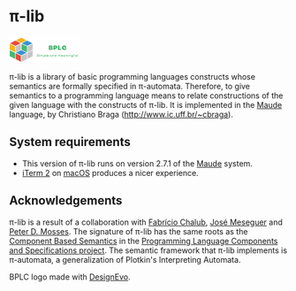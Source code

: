 # &pi;-lib

<p align="left">
<img width="25%" src="./logo/logo-cropped.png">
</p>

&pi;-lib is a library of basic programming languages constructs whose semantics are formally specified in &pi;-automata. Therefore, to give semantics to a programming language means to relate constructions of the given language with the constructs of &pi;-lib. It is implemented in the [Maude](http://maude.cs.uiuc.edu) language, by Christiano Braga (<http://www.ic.uff.br/~cbraga>).

## System requirements

* This version of &pi;-lib runs on version 2.7.1 of the [Maude](http://maude.cs.uiuc.edu) system. 
* [iTerm 2](https://www.iterm2.com) on [macOS](https://www.apple.com/br/macos/) produces a nicer experience.

## Acknowledgements

&pi;-lib is a result of a collaboration with [Fabrício Chalub](http://fcbr.github.io), [José Meseguer](https://dblp.uni-trier.de/pers/hd/m/Meseguer:Jos=eacute=) and [Peter D. Mosses](http://www.cs.swan.ac.uk/~cspdm/). The signature of &pi;-lib has the same roots as the [Component Based Semantics](https://plancomps.csle.cs.rhul.ac.uk/taosd2015/) in the [Programming Language Components and Specifications project](https://plancomps.csle.cs.rhul.ac.uk/). The semantic framework that &pi;-lib implements is &pi;-automata, a generalization of Plotkin's Interpreting Automata.

<div>BPLC logo made with <a href="https://www.designevo.com/" title="Free Online Logo Maker">DesignEvo</a>.</div>

